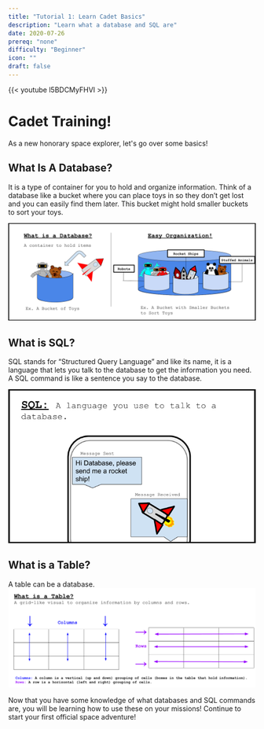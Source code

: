```yaml
---
title: "Tutorial 1: Learn Cadet Basics"
description: "Learn what a database and SQL are"
date: 2020-07-26
prereq: "none"
difficulty: "Beginner"
icon: ""
draft: false
---
```

{{< youtube l5BDCMyFHVI >}}
# Cadet Training!
As a new honorary space explorer, let's go over some basics!

## What Is A Database?

 It is a type of container for you to hold and organize information. 
Think of a database like a bucket where you can place toys in so they don’t get lost 
and you can easily find them later. This bucket might hold smaller buckets to sort 
your toys.

![Analogy](assets/Database_Analogy.png)

## What is SQL?

SQL stands for “Structured Query Language” and like its name, 
it is a language that lets you talk to the database to get the information 
you need. A SQL command is like a sentence you say to the database.

![SQL](assets/SQL.png)

## What is a Table?

A table can be a database.
![Table](assets/Table.png)

Now that you have some knowledge of what databases and SQL commands are, you will be
 learning how to use these on your missions! Continue to start your first official 
 space adventure!

